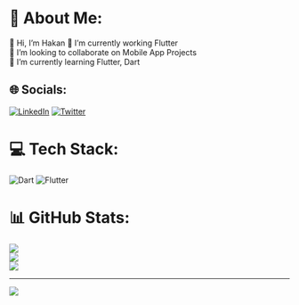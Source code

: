 # 💫 About Me:
👋 Hi, I’m Hakan 🔭 I’m currently working Flutter<br>👯 I’m looking to collaborate on Mobile App Projects<br>🌱 I’m currently learning Flutter, Dart<br>


## 🌐 Socials:
[![LinkedIn](https://img.shields.io/badge/LinkedIn-%230077B5.svg?logo=linkedin&logoColor=white)](https://linkedin.com/in/hakan-pekşen-1538b5148/) [![Twitter](https://img.shields.io/badge/Twitter-%231DA1F2.svg?logo=Twitter&logoColor=white)](https://twitter.com/hknpksn) 

# 💻 Tech Stack:
![Dart](https://img.shields.io/badge/dart-%230175C2.svg?style=for-the-badge&logo=dart&logoColor=white) ![Flutter](https://img.shields.io/badge/Flutter-%2302569B.svg?style=for-the-badge&logo=Flutter&logoColor=white)
# 📊 GitHub Stats:
![](https://github-readme-stats.vercel.app/api?username=hakanpeksen&theme=dark&hide_border=false&include_all_commits=false&count_private=false)<br/>
![](https://github-readme-streak-stats.herokuapp.com/?user=hakanpeksen&theme=dark&hide_border=false)<br/>
![](https://github-readme-stats.vercel.app/api/top-langs/?username=hakanpeksen&theme=dark&hide_border=false&include_all_commits=false&count_private=false&layout=compact)

---
[![](https://visitcount.itsvg.in/api?id=hakanpeksen&icon=0&color=0)](https://visitcount.itsvg.in)
